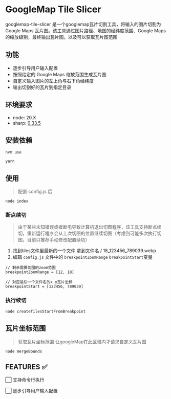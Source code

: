 # GoogleMap Tile Slicer

googlemap-tile-slicer 是一个googlemap瓦片切割工具，将输入的图片切割为 Google Maps 瓦片图。该工具通过图片路径、地图的经纬度范围、Google Maps 的缩放级别，最终输出瓦片图。以及可以获取瓦片图范围

## 功能

- 逐步引导用户输入配置
- 按照给定的 Google Maps 缩放范围生成瓦片图
- 自定义输入图片的左上角与右下角经纬度
- 输出切割好的瓦片到指定目录

## 环境要求

- node: 20.X
- sharp: [0.33.5](https://github.com/lovell/sharp)



## 安装依赖

```
nvm use

yarn
```

## 使用

> 配置 config.js 后
```
node index
```

### 断点续切
> 由于某些未知错误或者断电导致计算机退出切图程序，该工具支持断点续切，重新运行程序会从上次切图的位置继续切图（考虑到可能多次执行切图，目前只推荐手动修改配置续切）

1. 找到tiles文件里最新的一个文件 拿到文件名  / 18_123456_789039.webp
2. 编辑 `config.js` 文件中的  `breakpointZoomRange` `breakpointStart`变量

````
// 剩余需要切图的zoom范围
breakpointZoomRange = [12, 18]

// 对应最后一个文件名的x y瓦片坐标
breakpointStart = [123456, 789039]

````
### 执行续切

```
node createTilesStartFromBreakpoint
```


 

## 瓦片坐标范围

> 获取瓦片坐标范围 让googleMap在此区域内才请求自定义瓦片图
```
node mergeBounds
```

## FEATURES ✅

⬜️ 支持命令行执行

⬜️ 逐步引导用户输入配置


